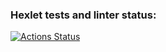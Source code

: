 ### Hexlet tests and linter status:
[![Actions Status](https://github.com/dbublikov/frontend-project-lvl4/workflows/hexlet-check/badge.svg)](https://github.com/dbublikov/frontend-project-lvl4/actions)